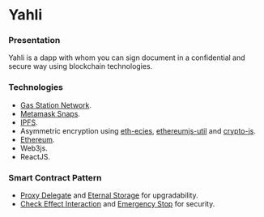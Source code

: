 # Yahli
### Presentation
Yahli is a dapp with whom you can sign document in a confidential and secure way using blockchain technologies.
### Technologies
- [Gas Station Network](https://www.opengsn.org/).
- [Metamask Snaps](https://github.com/MetaMask/metamask-snaps-beta).
- [IPFS](https://ipfs.io/).
- Asymmetric encryption using [eth-ecies](https://github.com/libertylocked/eth-ecies), [ethereumjs-util](https://github.com/ethereumjs/ethereumjs-util) and [crypto-js](https://github.com/brix/crypto-js).
- [Ethereum](https://ethereum.org/en/).
- Web3js.
- ReactJS.
### Smart Contract Pattern
- [Proxy Delegate](https://fravoll.github.io/solidity-patterns/proxy_delegate.html) and [Eternal Storage](https://fravoll.github.io/solidity-patterns/eternal_storage.html) for upgradability.
- [Check Effect Interaction](https://fravoll.github.io/solidity-patterns/checks_effects_interactions.html) and [Emergency Stop](https://fravoll.github.io/solidity-patterns/emergency_stop.html) for security.
